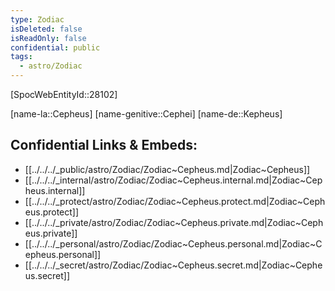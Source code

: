```yaml
---
type: Zodiac
isDeleted: false
isReadOnly: false
confidential: public
tags:
  - astro/Zodiac
---
```

[SpocWebEntityId::28102]



[name-la::Cepheus]
[name-genitive::Cephei]
[name-de::Kepheus]


## Confidential Links & Embeds: 
- [[../../../_public/astro/Zodiac/Zodiac~Cepheus.md|Zodiac~Cepheus]] 
- [[../../../_internal/astro/Zodiac/Zodiac~Cepheus.internal.md|Zodiac~Cepheus.internal]] 
- [[../../../_protect/astro/Zodiac/Zodiac~Cepheus.protect.md|Zodiac~Cepheus.protect]] 
- [[../../../_private/astro/Zodiac/Zodiac~Cepheus.private.md|Zodiac~Cepheus.private]] 
- [[../../../_personal/astro/Zodiac/Zodiac~Cepheus.personal.md|Zodiac~Cepheus.personal]] 
- [[../../../_secret/astro/Zodiac/Zodiac~Cepheus.secret.md|Zodiac~Cepheus.secret]] 
